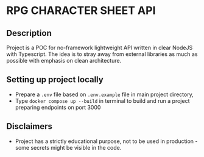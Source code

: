 # RPG CHARACTER SHEET API

## Description

Project is a POC for no-framework lightweight API written in clear NodeJS with Typescript. The idea is to stray away from external libraries as much as possible with emphasis on clean architecture.

## Setting up project locally

- Prepare a `.env` file based on `.env.example` file in main project directory,
- Type `docker compose up --build` in terminal to build and run a project preparing endpoints on port 3000

## Disclaimers

- Project has a strictly educational purpose, not to be used in production - some secrets might be visible in the code.